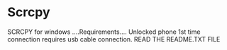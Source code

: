 # Scrcpy
SCRCPY for windows
....Requirements....
Unlocked phone
1st time connection requires usb cable connection.
READ THE README.TXT FILE
